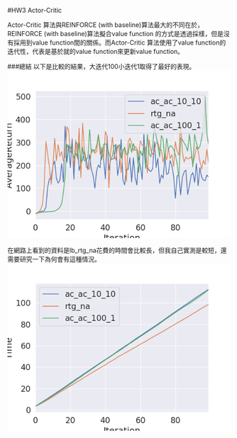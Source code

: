 #HW3 Actor-Critic

Actor-Critic 算法與REINFORCE (with baseline)算法最大的不同在於，REINFORCE (with baseline)算法擬合value function 的方式是透過採樣，但是沒有採用到value function間的關係。而Actor-Critic 算法使用了value function的迭代性，代表是基於就的value function來更新value function。

###總結
以下是比較的結果，大迭代100小迭代1取得了最好的表現。
![](https://github.com/citya1472581234/reinforcement-learning/blob/master/cs294-homework/hw3/result.png?raw=true) 

在網路上看到的資料是lb_rtg_na花費的時間會比較長，但我自己實測是較短，還需要研究一下為何會有這種情況。
![](https://github.com/citya1472581234/reinforcement-learning/blob/master/cs294-homework/hw3/Time_walker2d.png?raw=true) 

